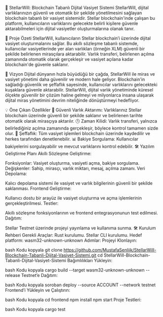 🌟 StellarWill: Blockchain Tabanlı Dijital Vasiyet Sistemi
StellarWill, dijital varlıklarınızın güvenli ve otomatik bir şekilde yönetilmesini sağlayan blockchain tabanlı bir vasiyet sistemidir. Stellar blockchain'inde çalışan bu platform, kullanıcıların varlıklarını gelecekte belirli kişilere güvenle aktarabilmeleri için dijital vasiyetler oluşturmalarına olanak tanır.

🚀 Proje Özeti
StellarWill, kullanıcıların Stellar blockchain’i üzerinde dijital vasiyet oluşturmalarını sağlar. Bu akıllı sözleşme tabanlı sistemde, kullanıcılar vasiyetlerinde yer alan varlıkları (örneğin XLM) güvenli bir şekilde belirlenen mirasçılara aktarabilir. Varlık transferi, belirlenen açılma zamanında otomatik olarak gerçekleşir ve vasiyet açılana kadar blockchain'de güvenle saklanır.

🎯 Vizyon
Dijital dünyanın hızla büyüdüğü bir çağda, StellarWill ile miras ve vasiyet yönetimi daha güvenilir ve modern hale geliyor. Blockchain'in sağladığı güvenlik ve şeffaflık sayesinde, kullanıcılar varlıklarını gelecekteki kuşaklara güvenle aktarabilir. StellarWill, dijital varlık yönetiminde küresel ölçekte güvenilir bir çözüm haline gelmeyi ve milyonlarca insana ulaşarak dijital miras yönetimini devrim niteliğinde dönüştürmeyi hedefliyor.

💡 Öne Çıkan Özellikler
🔐 Güvenli Varlık Aktarımı: Varlıklarınız Stellar blockchain üzerinde güvenli bir şekilde saklanır ve belirlenen tarihte otomatik olarak mirasçıya aktarılır.
🕒 Zaman Kilidi: Varlık transferi, yalnızca belirlediğiniz açılma zamanında gerçekleşir, böylece kontrol tamamen sizde olur.
📜 Şeffaflık: Tüm vasiyet işlemleri blockchain üzerinde kaydedilir ve herkes tarafından denetlenebilir.
📊 Bakiye Sorgulama: Kullanıcılar bakiyelerini sorgulayabilir ve mevcut varlıklarını kontrol edebilir.
🛠 Yazılım Geliştirme Planı
Akıllı Sözleşme Geliştirme:

Fonksiyonlar: Vasiyet oluşturma, vasiyeti açma, bakiye sorgulama.
Değişkenler: Sahip, mirasçı, varlık miktarı, mesaj, açılma zamanı.
Veri Depolama:

Kalıcı depolama sistemi ile vasiyet ve varlık bilgilerinin güvenli bir şekilde saklanması.
Frontend Geliştirme:

Kullanıcı dostu bir arayüz ile vasiyet oluşturma ve açma işlemlerinin gerçekleştirilmesi.
Testler:

Akıllı sözleşme fonksiyonlarının ve frontend entegrasyonunun test edilmesi.
Dağıtım:

Stellar Testnet üzerinde projeyi yayınlama ve kullanıma sunma.
🛠 Kurulum Rehberi
Gerekli Araçlar:
Rust kurulumu.
Stellar CLI kurulumu.
Hedef platform: wasm32-unknown-unknown
Adımlar:
Projeyi Klonlayın:

bash
Kodu kopyala
git clone https://github.com/MustafaSenliik/StellarWill-Blockchain-Tabanli-Dijital-Vasiyet-Sistemi.git
cd StellarWill-Blockchain-Tabanli-Dijital-Vasiyet-Sistemi
Bağımlılıkları Yükleyin:

bash
Kodu kopyala
cargo build --target wasm32-unknown-unknown --release
Testnet’e Dağıtım:

bash
Kodu kopyala
soroban deploy --source ACCOUNT --network testnet
Frontend’i Yükleyin ve Çalıştırın:

bash
Kodu kopyala
cd frontend
npm install
npm start
Proje Testleri:

bash
Kodu kopyala
cargo test
